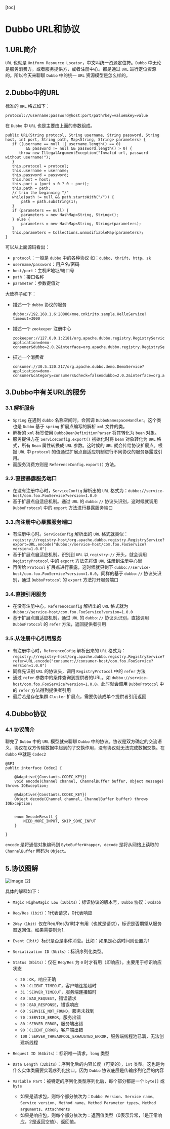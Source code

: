 [toc]



# Dubbo URL和协议

## 1.URL简介
`URL` 也就是 `Uniform Resource Locator`，中文叫统一资源定位符。`Dubbo` 中无论是服务消费方，或者服务提供方，或者注册中心。都是通过 `URL` 进行定位资源的。所以今天来聊聊 `Dubbo` 中的统一 `URL` 资源模型是怎么样的。

## 2.Dubbo中的URL
标准的 `URL` 格式如下：
```
protocol://username:password@host:port/path?key=value&key=value
```
在 `Dubbo` 中 `URL` 也是主要由上面的参数组成。
```
public URL(String protocol, String username, String password, String host, int port, String path, Map<String, String> parameters) {
   if ((username == null || username.length() == 0) 
         && password != null && password.length() > 0) {
      throw new IllegalArgumentException("Invalid url, password without username!");
   }
   this.protocol = protocol;
   this.username = username;
   this.password = password;
   this.host = host;
   this.port = (port < 0 ? 0 : port);
   this.path = path;
   // trim the beginning "/"
   while(path != null && path.startsWith("/")) {
       path = path.substring(1);
   }
   if (parameters == null) {
       parameters = new HashMap<String, String>();
   } else {
       parameters = new HashMap<String, String>(parameters);
   }
   this.parameters = Collections.unmodifiableMap(parameters);
}
```
可以从上面源码看出：
- `protocol`：一般是 `dubbo` 中的各种协议 如：`dubbo`、`thrift`、`http`、`zk`
- `username/password`：用户名/密码
- `host/port`：主机IP地址/端口号
- `path`：接口名称
- `parameter`：参数键值对

大致样子如下：

- 描述一个 `dubbo` 协议的服务

    ```
    dubbo://192.168.1.6:20880/moe.cnkirito.sample.HelloService?timeout=3000
    ```

- 描述一个 `zookeeper` 注册中心

    ```
    zookeeper://127.0.0.1:2181/org.apache.dubbo.registry.RegistryService?application=demo-consumer&dubbo=2.0.2&interface=org.apache.dubbo.registry.RegistryService&pid=1214&qos.port=33333&timestamp=1545721981946
    ```

- 描述一个消费者

    ```
    consumer://30.5.120.217/org.apache.dubbo.demo.DemoService?application=demo-consumer&category=consumers&check=false&dubbo=2.0.2&interface=org.apache.dubbo.demo.DemoService&methods=sayHello&pid=1209&qos.port=33333&side=consumer&timestamp=1545721827784
    ```

## 3.Dubbo中有关URL的服务

### 3.1.解析服务
- `Spring` 在遇到 `dubbo` 名称空间时，会回调 `DubboNamespaceHandler`。这个类也是 `Dubbo` 基于 `spring` 扩展点编写的解析 `xml` 文件的类。
- 解析的 `xml` 标签使用 `DubboBeanDefinitionParser` 将其转化为 `bean` 对象。
- 服务提供方在 `ServiceConfig.export()` 初始化时将 `bean` 对象转化为 `URL` 格式，所有 `Bean` 属性转换成 `URL` 参数。这时候的 `URL` 就会传给协议扩展点。根据 `URL` 中 `protocol` 的值通过扩展点自适应机制进行不同协议的服务暴露或引用。
- 而服务消费方则是 `ReferenceConfig.export()` 方法。
### 3.2.直接暴露服务端口
- 在没有注册中心时，`ServiceConfig` 解析出的 `URL` 格式为：`dubbo://service-host/com.foo.FooService?version=1.0.0`
- 基于扩展点自适应机制。通过 `URL` 的 `dubbo://` 协议头识别，这时候就调用 `DubboProtocol` 中的 `export` 方法进行暴露服务端口
### 3.3.向注册中心暴露服务端口
- 有注册中心时。`ServiceConfig` 解析出的 `URL` 格式就类似：`registry://registry-host/org.apache.dubbo.registry.RegistryService?export=URL.encode("dubbo://service-host/com.foo.FooService?version=1.0.0")`
- 基于扩展点自适应机制，识别到 `URL` 以 `registry://` 开头，就会调用 `RegistryProtocol` 中的 `export` 方法先将该 `URL` 注册到注册中心里
- 再传给 `Protocol` 扩展点进行暴露，这时候就只剩下 `dubbo://service-host/com.foo.FooService?version=1.0.0`。同样的基于 `dubbo://` 协议头识别，通过 `DubboProtocol` 的 `export` 方法打开服务端口
### 3.4.直接引用服务
- 在没有注册中心，`ReferenceConfig` 解析出的 `URL` 格式就为 `dubbo://service-host/com.foo.FooService?version=1.0.0`
- 基于扩展点自适应机制，通过 `URL` 的 `dubbo://` 协议头识别，直接调用 `DubboProtocol` 的 `refer` 方法，返回提供者引用
### 3.5.从注册中心引用服务
- 有注册中心时，`ReferenceCofig` 解析出来的 `URL` 格式为：`registry://registry-host/org.apache.dubbo.registry.RegistryService?refer=URL.encode("consumer://consumer-host/com.foo.FooService?version=1.0.0")`
- 同样先识别 `URL` 的协议头，调用 `RegistryProtocol` 中的 `refer` 方法
- 通过 `refer` 参数中的条件查询到提供者的URL。如 `dubbo://service-host/com.foo.FooService?version=1.0.0`。此时就会调用 `DubboProtocol` 中的 `refer` 方法得到提供者引用
- 最后若是存在集群 `Cluster` 扩展点，需要伪装成单个提供者引用返回

## 4.Dubbo协议
### 4.1.协议简介
聊完了 `Dubbo` 中的 `URL` 模型就来聊聊 `Dubbo` 中的协议。协议是双方确定的交流语义，协议在双方传输数据中起到的了交换作用，没有协议就无法完成数据交换。在 `dubbo` 中就是 `Codec2`
```
@SPI
public interface Codec2 {

    @Adaptive({Constants.CODEC_KEY})
    void encode(Channel channel, ChannelBuffer buffer, Object message) throws IOException;

    @Adaptive({Constants.CODEC_KEY})
    Object decode(Channel channel, ChannelBuffer buffer) throws IOException;


    enum DecodeResult {
        NEED_MORE_INPUT, SKIP_SOME_INPUT
    }

}
```
`encode` 是将通信对象编码到 `ByteBufferWrapper`，`decode` 是将从网络上读取的 `ChannelBuffer` 解码为 `Object`。

## 5.协议图解
![Image [2]](https://homan-blog.oss-cn-beijing.aliyuncs.com/study-demo/mybatis-demo/20210408003822.png)

具体的解释如下：

- `Magic High&Magic Low（16bits）`：标识协议的版本号，`Dubbo` 协议：`0xdabb`

- `Req/Res（1bit）`：1代表请求，0代表响应

- `2Way（1bit）`仅在Req/Res为1时才有用（也就是请求），标识是否期望从服务器返回值。如果需要则为1.

- `Event（1bit`）标识是否是事件消息。比如：如果是心跳时间则设置为1

- `Serialization ID（5bits）`：标识序列化类型。

- `Status（8bits）`：仅在 `Req/Res` 为 `0` 时才有用（即响应）。主要用于标识响应状态
  - `20`：`OK`，响应正确
  - `30`：`CLIENT_TIMEOUT`，客户端连接超时
  - `31`：`SERVER_TIMEOUT`，服务端连接超时
  - `40`：`BAD_REQUEST`，错误请求
  - `50`：`BAD_RESPONSE`，错误响应
  - `60`：`SERVICE_NOT_FOUND`，服务未找到
  - `70`：`SERVICE_ERROR`，服务出错
  - `80`：`SERVER_ERROR`，服务端出错
  - `90`：`CLIENT_ERROR`，客户端出错
  - `100`：`SERVER_THREADPOOL_EXHAUSTED_ERROR`，服务端线程池已满，无法创建新线程

- `Request ID（64bits）`：标识唯一请求，`long` 类型

- `Data Length（32bits）`：序列化后的内容长度（可变的），`int` 类型。这也是为什么实体类需要实现序列化接口。因为 `Dubbo` 协议底层是传输序列化后的内容

- `Variable Part`：被特定的序列化类型序列化后，每个部分都是一个 `byte[]` 或 `byte`
	- 如果是请求包，则每个部分依次为：`Dubbo Version`、`Service name`、`Service version`、`Method name`、`Method Parameter types`、`Method arguments`、`Attachments`
	- 如果是响应包，则每个部分依次为：返回值类型（0表示异常，1是正常响应，2是返回空值）、返回值。